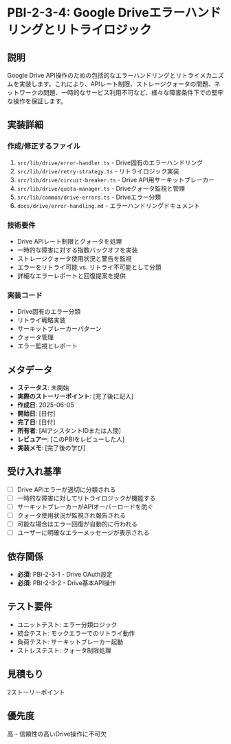 # PBI-2-3-4: Google Driveエラーハンドリングとリトライロジック

## 説明

Google Drive
API操作のための包括的なエラーハンドリングとリトライメカニズムを実装します。これにより、APIレート制限、ストレージクォータの問題、ネットワークの問題、一時的なサービス利用不可など、様々な障害条件下での堅牢な操作を保証します。

## 実装詳細

### 作成/修正するファイル

1. `src/lib/drive/error-handler.ts` - Drive固有のエラーハンドリング
2. `src/lib/drive/retry-strategy.ts` - リトライロジック実装
3. `src/lib/drive/circuit-breaker.ts` - Drive API用サーキットブレーカー
4. `src/lib/drive/quota-manager.ts` - Driveクォータ監視と管理
5. `src/lib/common/drive-errors.ts` - Driveエラー分類
6. `docs/drive/error-handling.md` - エラーハンドリングドキュメント

### 技術要件

- Drive APIレート制限とクォータを処理
- 一時的な障害に対する指数バックオフを実装
- ストレージクォータ使用状況と警告を監視
- エラーをリトライ可能 vs. リトライ不可能として分類
- 詳細なエラーレポートと回復提案を提供

### 実装コード

- Drive固有のエラー分類
- リトライ戦略実装
- サーキットブレーカーパターン
- クォータ管理
- エラー監視とレポート

## メタデータ

- **ステータス**: 未開始
- **実際のストーリーポイント**: [完了後に記入]
- **作成日**: 2025-06-05
- **開始日**: [日付]
- **完了日**: [日付]
- **所有者**: [AIアシスタントIDまたは人間]
- **レビュアー**: [このPBIをレビューした人]
- **実装メモ**: [完了後の学び]

## 受け入れ基準

- [ ] Drive APIエラーが適切に分類される
- [ ] 一時的な障害に対してリトライロジックが機能する
- [ ] サーキットブレーカーがAPIオーバーロードを防ぐ
- [ ] クォータ使用状況が監視され報告される
- [ ] 可能な場合はエラー回復が自動的に行われる
- [ ] ユーザーに明確なエラーメッセージが表示される

## 依存関係

- **必須**: PBI-2-3-1 - Drive OAuth設定
- **必須**: PBI-2-3-2 - Drive基本API操作

## テスト要件

- ユニットテスト: エラー分類ロジック
- 統合テスト: モックエラーでのリトライ動作
- 負荷テスト: サーキットブレーカー起動
- ストレステスト: クォータ制限処理

## 見積もり

2ストーリーポイント

## 優先度

高 - 信頼性の高いDrive操作に不可欠
